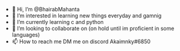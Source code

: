 - 👋 Hi, I’m @BhairabMahanta
- 👀 I’m interested in learning new things everyday and gamnig    
- 🌱 I’m currently learning c and python
- 💞️ I’m looking to collaborate on (on hold until im proficient in some languages)
- 📫 How to reach me DM me on discord Akaimnky#6850

<!---
BhairabMahanta/BhairabMahanta is a ✨ special ✨ repository because its `README.md` (this file) appears on your GitHub profile.
You can click the Preview link to take a look at your changes.
--->

